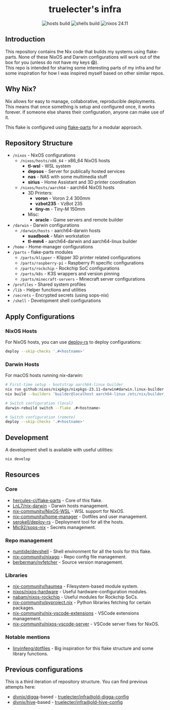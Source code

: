<div align="center">
  <h1>truelecter's infra</h1>
  <img alt="hosts build" src="https://img.shields.io/github/actions/workflow/status/truelecter/infra/build-hosts.yaml?branch=master&event=push&style=for-the-badge&logo=github&label=hosts&labelColor=303446&color=40a02b" />
  <img alt="shells build" src="https://img.shields.io/github/actions/workflow/status/truelecter/infra/build-devshell.yaml?branch=master&event=push&style=for-the-badge&logo=github&label=shells&labelColor=303446&color=40a02b" />
  <img alt="nixos 24.11" src="https://img.shields.io/badge/NixOS-24.11-4bb7c9?style=for-the-badge&logo=nixos&logoColor=white&labelColor=303446" />
</div>

## Introduction

This repository contains the Nix code that builds my systems using flake-parts. None of these NixOS and Darwin configurations will work out of the box for you (unless do not have my keys 😱).<br/>
This repo is intended for sharing some interesting parts of my infra and for some inspiration for how I was inspired myself based on other similar repos.<br/>

## Why Nix?

Nix allows for easy to manage, collaborative, reproducible deployments. This means that once something is setup and configured once, it works forever. If someone else shares their configuration, anyone can make use of it.

This flake is configured using [flake-parts](https://github.com/hercules-ci/flake-parts) for a modular approach.

## Repository Structure

- `/nixos` - NixOS configurations
  - `/nixos/hosts/x86_64` - x86_64 NixOS hosts
    - **tl-wsl** - WSL system
    - **depsos** - Server for publically hosted services
    - **nas** - NAS with some multimedia stuff
    - **sirius** - Home Assistant and 3D printer coordination
  - `/nixos/hosts/aarch64` - aarch64 NixOS hosts
    - 3D Printers:
      - **voron** - Voron 2.4 300mm
      - **vzbot235** - VzBot 235
      - **tiny-m** - Tiny-M 150mm
    - Misc:
      - **oracle** - Game servers and remote builder
- `/darwin` - Darwin configurations
  - `/darwin/hosts` - aarch64-darwin hosts
    - **suadbook** - Main workstation
    - **tl-mm4** - aarch64-darwin and aarch64-linux builder
- `/home` - Home-manager configurations
- `/parts` - flake-parts modules
  - `/parts/klipper` - Klipper 3D printer related configurations
  - `/parts/raspberry-pi` - Raspberry Pi specific configurations
  - `/parts/rockchip` - Rockchip SoC configurations
  - `/parts/k8s` - K3S wrappers and version pinning
  - `/parts/minecraft-servers` - Minecraft server configurations
- `/profiles` - Shared system profiles
- `/lib` - Helper functions and utilities
- `/secrets` - Encrypted secrets (using sops-nix)
- `/shell` - Development shell configurations

## Apply Configurations

### NixOS Hosts

For NixOS hosts, you can use [deploy-rs](https://github.com/serokell/deploy-rs) to deploy configurations:

```bash
deploy --skip-checks '.#<hostname>'
```

### Darwin Hosts

For macOS hosts running nix-darwin:

```bash
# First-time setup - bootstrap aarch64-linux builder
nix run github:nixos/nixpkgs/nixpkgs-23.11-darwin#darwin.linux-builder
nix build --builders 'builder@localhost aarch64-linux /etc/nix/builder_ed25519' .#darwinConfigurations.<hostname>.system

# Switch configuration (local)
darwin-rebuild switch --flake .#<hostname>

# Switch configuration (remote)
deploy --skip-checks '.#<hostname>'
```

## Development

A development shell is available with useful utilities:

```bash
nix develop
```

## Resources

### Core

- [hercules-ci/flake-parts](https://github.com/hercules-ci/flake-parts) - Core of this flake.
- [LnL7/nix-darwin](https://github.com/LnL7/nix-darwin) - Darwin hosts management.
- [nix-community/NixOS-WSL](https://github.com/nix-community/NixOS-WSL) - WSL support for NixOS.
- [nix-community/home-manager](https://github.com/nix-community/home-manager) - Dotfiles and user management.
- [serokell/deploy-rs](https://github.com/serokell/deploy-rs) - Deployment tool for all the hosts.
- [Mic92/sops-nix](https://github.com/Mic92/sops-nix) - Secrets management.

### Repo management

- [numtide/devshell](https://github.com/numtide/devshell) - Shell environment for all the tools for this flake.
- [nix-community/nixago](https://github.com/nix-community/nixago) - Repo config file management.
- [berberman/nvfetcher](https://github.com/berberman/nvfetcher) - Source version management.

### Libraries

- [nix-community/haumea](https://github.com/nix-community/haumea) - Filesystem-based module system.
- [nixos/nixos-hardware](https://github.com/nixos/nixos-hardware) - Useful hardware-configuration modules.
- [nabam/nixos-rockchip](https://github.com/nabam/nixos-rockchip) - Useful modules for Rockchip SoCs.
- [nix-community/pyproject.nix](https://github.com/nix-community/pyproject.nix) - Python libraries fetching for certain packages.
- [nix-community/nix-vscode-extensions](https://github.com/nix-community/nix-vscode-extensions) - VSCode extensions management.
- [nix-community/nixos-vscode-server](https://github.com/nix-community/nixos-vscode-server) - VSCode server fixes for NixOS.

### Notable mentions

- [linyinfeng/dotfiles](https://github.com/linyinfeng/dotfiles) - Big inspiration for this flake structure and some library functions.

## Previous configurations

This is a third iteration of repository structure. You can find previous attempts here:
- [divnix/digga](https://github.com/divnix/digga)-based - [truelecter/infra@old-digga-config](https://github.com/truelecter/infra/tree/old-digga-config)
- [divnix/hive](https://github.com/divnix/hive)-based - [truelecter/infra@old-hive-config](https://github.com/truelecter/infra/tree/old-hive-config)
